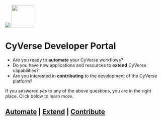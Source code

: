 <a href="https://www.cyverse.org"><img src="docs/cyverse_logo.png"></a>
<a href="https://www.agaveapi.co"><img src="docs/Agave-teal.png" height="72"></a>

# CyVerse Developer Portal

* Are you ready to **automate** your CyVerse workflows? 
* Do you have new applications and resources to **extend** CyVerse capabilities?
* Are you interested in **contributing** to the development of the CyVerse platform?

If you answered *yes* to any of the above questions, you are in the right place.  Click below to learn more.


## [Automate](docs/automate.md) | [Extend](docs/extend.md) | [Contribute](docs/contribute.md)

